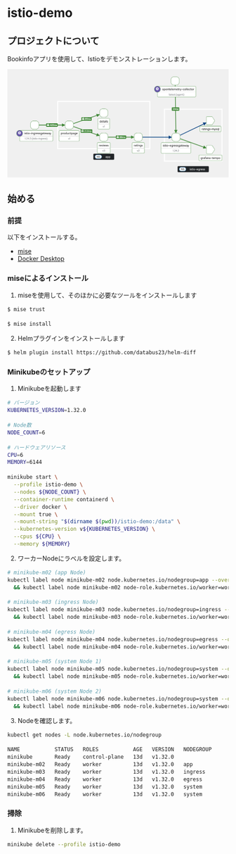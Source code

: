 # istio-demo

## プロジェクトについて

Bookinfoアプリを使用して、Istioをデモンストレーションします。

![mesh-topology](./images/mesh-topology.png)

## 始める

### 前提

以下をインストールする。

- [mise](https://mise.jdx.dev/getting-started.html) 
- [Docker Desktop](https://docs.docker.com/desktop/)

### miseによるインストール

1. miseを使用して、そのほかに必要なツールをインストールします

```bash
$ mise trust

$ mise install
```

2. Helmプラグインをインストールします

```bash
$ helm plugin install https://github.com/databus23/helm-diff
```

### Minikubeのセットアップ

1. Minikubeを起動します

```bash
# バージョン
KUBERNETES_VERSION=1.32.0

# Node数
NODE_COUNT=6

# ハードウェアリソース
CPU=6
MEMORY=6144

minikube start \
  --profile istio-demo \
  --nodes ${NODE_COUNT} \
  --container-runtime containerd \
  --driver docker \
  --mount true \
  --mount-string "$(dirname $(pwd))/istio-demo:/data" \
  --kubernetes-version v${KUBERNETES_VERSION} \
  --cpus ${CPU} \
  --memory ${MEMORY}
```

2. ワーカーNodeにラベルを設定します。

```bash
# minikube-m02 (app Node)
kubectl label node minikube-m02 node.kubernetes.io/nodegroup=app --overwrite \
  && kubectl label node minikube-m02 node-role.kubernetes.io/worker=worker --overwrite

# minikube-m03 (ingress Node)
kubectl label node minikube-m03 node.kubernetes.io/nodegroup=ingress --overwrite \
  && kubectl label node minikube-m03 node-role.kubernetes.io/worker=worker --overwrite

# minikube-m04 (egress Node)
kubectl label node minikube-m04 node.kubernetes.io/nodegroup=egress --overwrite \
  && kubectl label node minikube-m04 node-role.kubernetes.io/worker=worker --overwrite

# minikube-m05 (system Node 1)
kubectl label node minikube-m05 node.kubernetes.io/nodegroup=system --overwrite \
  && kubectl label node minikube-m05 node-role.kubernetes.io/worker=worker --overwrite

# minikube-m06 (system Node 2)
kubectl label node minikube-m06 node.kubernetes.io/nodegroup=system --overwrite \
  && kubectl label node minikube-m06 node-role.kubernetes.io/worker=worker --overwrite
```

3. Nodeを確認します。

```bash
kubectl get nodes -L node.kubernetes.io/nodegroup

NAME           STATUS   ROLES           AGE   VERSION   NODEGROUP
minikube       Ready    control-plane   13d   v1.32.0
minikube-m02   Ready    worker          13d   v1.32.0   app
minikube-m03   Ready    worker          13d   v1.32.0   ingress
minikube-m04   Ready    worker          13d   v1.32.0   egress
minikube-m05   Ready    worker          13d   v1.32.0   system
minikube-m06   Ready    worker          13d   v1.32.0   system
```

### 掃除

1. Minikubeを削除します。

```bash
minikube delete --profile istio-demo
```
